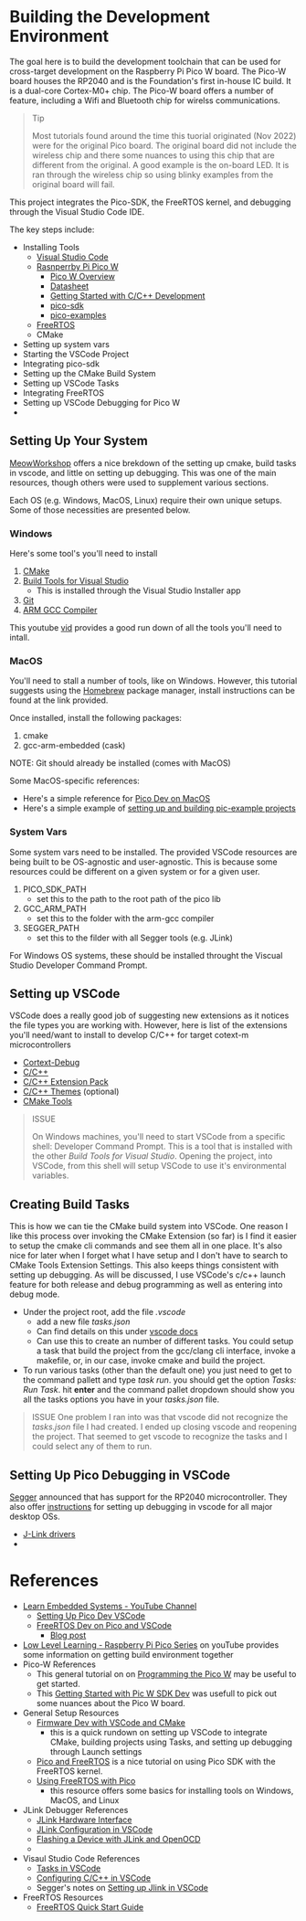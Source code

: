 # Building the Development Environment

The goal here is to build the development toolchain that can be used for cross-target development on the Raspberry Pi Pico W board. The Pico-W board houses the RP2040 and is the Foundation's first in-house IC build. It is a dual-core Cortex-M0+ chip. The Pico-W board offers a number of feature, including a Wifi and Bluetooth chip for wirelss communications.

> Tip
>
> Most tutorials found around the time this tuorial originated (Nov 2022) were for the original Pico board. The original board did not include the wireless chip and there some nuances to using this chip that are different from the original. A good example is the on-board LED. It is ran through the wireless chip so using blinky examples from the original board will fail.

This project integrates the Pico-SDK, the FreeRTOS kernel, and debugging through the Visual Studio Code IDE.


The key steps include:
- Installing Tools
	- [Visual Studio Code](https://code.visualstudio.com)
	- [Rasnperrby Pi Pico W]()
		- [Pico W Overview](https://datasheets.raspberrypi.com/picow/pico-w-product-brief.pdf)
		- [Datasheet](https://datasheets.raspberrypi.com/picow/pico-w-datasheet.pdf)
		- [Getting Started with C/C++ Development](https://datasheets.raspberrypi.com/pico/getting-started-with-pico.pdf)
		- [pico-sdk](https://github.com/raspberrypi/pico-sdk)
		- [pico-examples](https://github.com/raspberrypi/pico-examples)
	- [FreeRTOS](https://github.com/FreeRTOS/FreeRTOS-Kernel)
	- CMake
- Setting up system vars
- Starting the VSCode Project
- Integrating pico-sdk
- Setting up the CMake Build System
- Setting up VSCode Tasks
- Integrating FreeRTOS
- Setting up VSCode Debugging for Pico W
- 

## Setting Up Your System

[MeowWorkshop](https://www.meoworkshop.org/firmware-dev-with-vs-code-and-cmake/) offers a nice brekdown of the setting up cmake, build tasks in vscode, and little on setting up debugging. This was one of the main resources, though others were used to supplement various sections.

Each OS (e.g. Windows, MacOS, Linux) require their own unique setups. Some of those necessities are presented below.

### Windows

Here's some tool's you'll need to install
1. [CMake](https://cmake.org/download/)
1. [Build Tools for Visual Studio](https://visualstudio.microsoft.com/downloads/)
    - This is installed through the Visual Studio Installer app
1. [Git](https://git-scm.com/download/win)
1. [ARM GCC Compiler](https://developer.arm.com/downloads/-/gnu-rm)

This youtube [vid](https://www.youtube.com/watch?v=mUF9xjDtFfY&t=403s) provides a good run down of all the tools you'll need to intall.


### MacOS

You'll need to stall a number of tools, like on Windows. However, this tutorial suggests using the [Homebrew](https://brew.sh) package manager, install instructions can be found at the link provided.

Once installed, install the following packages:
1. cmake
1. gcc-arm-embedded (cask)

NOTE: Git should already be installed (comes with MacOS)

Some MacOS-specific references:
- Here's a simple reference for [Pico Dev on MacOS](https://www.robertthasjohn.com/post/how-to-set-up-the-raspberry-pi-pico-for-development-on-macos)
- Here's a simple example of [setting up and building pic-example projects](https://vanhunteradams.com/Pico/Setup/PicoSetupMac.html)


### System Vars

Some system vars need to be installed. The provided VSCode resources are being built to be OS-agnostic and user-agnostic. This is because some resources could be different on a given system or for a given user. 

1. PICO_SDK_PATH
	- set this to the path to the root path of the pico lib
1. GCC_ARM_PATH
	- set this to the folder with the arm-gcc compiler
1. SEGGER_PATH
	- set this to the filder with all Segger tools (e.g. JLink)

For Windows OS systems, these should be installed throught the Viscual Studio Developer Command Prompt.

## Setting up VSCode

VSCode does a really good job of suggesting new extensions as it notices the file types you are working with. However, here is list of the  extensions you'll need/want to install to develop C/C++ for target cotext-m microcontrollers
- [Cortext-Debug](https://marketplace.visualstudio.com/items?itemName=marus25.cortex-debug)
- [C/C++](https://marketplace.visualstudio.com/items?itemName=ms-vscode.cpptools)
- [C/C++ Extension Pack](https://marketplace.visualstudio.com/items?itemName=ms-vscode.cpptools-extension-pack)
- [C/C++ Themes](https://marketplace.visualstudio.com/items?itemName=ms-vscode.cpptools-themes) (optional)
- [CMake Tools](https://marketplace.visualstudio.com/items?itemName=ms-vscode.cmake-tools)

> ISSUE
>
> On Windows machines, you'll need to start VSCode from a specific shell: Developer Command Prompt. This is a tool that is installed with the other *Build Tools for Visual Studio*. Opening the project, into VSCode, from this shell will setup VSCode to use it's environmental variables.

## Creating Build Tasks

This is how we can tie the CMake build system into VSCode. One reason I like this process over invoking the CMake Extension (so far) is I find it easier to setup the cmake cli commands and see them all in one place. It's also nice for later when I forget what I have setup and I don't have to search to CMake Tools Extension Settings. This also keeps things consistent with setting up debugging. As will be discussed, I use VSCode's c/c++ launch feature for both release and debug programming as well as entering into debug mode.

- Under the project root, add the file *.vscode*
	- add a new file *tasks.json*
	- Can find details on this under [vscode docs](https://code.visualstudio.com/docs/editor/tasks)
	- Can use this to create an number of different tasks. You could setup a task that build the project from the gcc/clang cli interface, invoke a makefile, or, in our case, invoke cmake and build the project.
- To run various tasks (other than the default one) you just need to get to the command pallett and type *task run*. you should get the option *Tasks: Run Task*. hit **enter** and the command pallet dropdown should show you all the tasks options you have in your *tasks.json* file.

>ISSUE
>One problem I ran into was that vscode did not recognize the *tasks.json* file I had created. I ended up closing vscode and reopening the project. That seemed to get vscode to recognize the tasks and I could select any of them to run.


## Setting Up Pico Debugging in VSCode

[Segger](https://www.segger.com/news/segger-j-link-flasher-and-embedded-studio-now-support-raspberry-pi-rp2040/) announced that has support for the RP2040 microcontroller. They also offer [instructions](https://wiki.segger.com/J-Link_Visual_Studio_Code) for setting up debugging in vscode for all major desktop OSs.

- [J-Link drivers](https://www.segger.com/downloads/jlink/)
- 





# References

- [Learn Embedded Systems - YouTube Channel](https://www.youtube.com/@LowLevelLearning/featured)
	- [Setting Up Pico Dev VSCode](https://www.youtube.com/watch?v=mUF9xjDtFfY)
	- [FreeRTOS Dev on Pico and VSCode](https://www.youtube.com/watch?v=jCZxStjzGA8&list=RDCMUCFJibhZ9FOjbsZIr6AxR0AQ&start_radio=1&rv=jCZxStjzGA8)
		- [Blog post](https://learnembeddedsystems.co.uk/freertos-on-rp2040-boards-pi-pico-etc-using-vscode)
- [Low Level Learning - Raspberry Pi Pico Series](https://www.youtube.com/watch?v=JhajoAyP8e4&list=PLc7W4b0WHTAV6EYRVayb9c9dEsq-NeXAt) on youTube provides some information on getting build environment together
- Pico-W References
	- This general tutorial on on [Programming the Pico W](https://www.electromaker.io/blog/article/electromaker-educator-getting-started-with-the-pico-w) may be useful to get started.
	- This [Getting Started with Pic W SDK Dev](https://www.electromaker.io/blog/article/getting-started-with-the-raspberry-pi-pico-w-cc-sdk) was usefull to pick out some nuances about the Pico W board.
- General Setup Resources
	- [Firmware Dev with VSCode and CMake](https://www.meoworkshop.org/firmware-dev-with-vs-code-and-cmake/)
		- this is a quick rundown on setting up VSCode to integrate CMake, building projects using Tasks, and setting up debugging through Launch settings
	- [Pico and FreeRTOS](https://blog.smittytone.net/2022/02/24/how-to-use-freertos-with-the-raspberry-pi-pico/) is a nice tutorial on using Pico SDK with the FreeRTOS kernel.
	- [Using FreeRTOS with Pico](https://embeddedcomputing.com/technology/open-source/linux-freertos-related/using-freertos-with-the-raspberry-pi-pico)
		- this resource offers some basics for installing tools on Windows, MacOS, and Linux
- JLink Debugger References
	- [JLink Hardware Interface](https://www.segger.com/products/debug-probes/j-link/technology/interface-description/)
	- [JLink Configuration in VSCode](https://github.com/Marus/cortex-debug/wiki/J-Link-Specific-Configuration)
	- [Flashing a Device with JLink and OpenOCD](https://machinehum.medium.com/flashing-the-rp2040-with-a-jlink-and-openocd-b5c6806d51c2)
	- 
- Visaul Studio Code References
	- [Tasks in VSCode](https://code.visualstudio.com/docs/editor/tasks)
	- [Configuring C/C++ in VSCode](https://code.visualstudio.com/docs/cpp/config-msvc)
	- Segger's notes on [Setting up Jlink in VSCode](https://wiki.segger.com/J-Link_Visual_Studio_Code)
- FreeRTOS Resources
	- [FreeRTOS Quick Start Guide](https://www.freertos.org/FreeRTOS-quick-start-guide.html)
